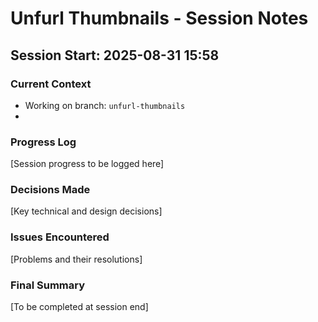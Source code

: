 # Unfurl Thumbnails - Session Notes

## Session Start: 2025-08-31 15:58

### Current Context
- Working on branch: `unfurl-thumbnails`
- 

### Progress Log

[Session progress to be logged here]

### Decisions Made

[Key technical and design decisions]

### Issues Encountered

[Problems and their resolutions]

### Final Summary

[To be completed at session end]